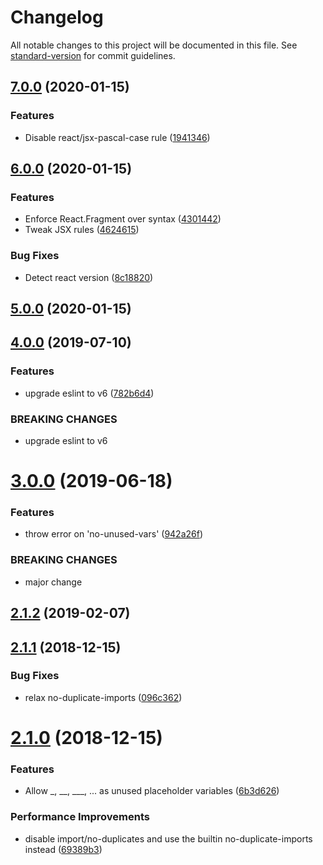# Changelog

All notable changes to this project will be documented in this file. See [standard-version](https://github.com/conventional-changelog/standard-version) for commit guidelines.

## [7.0.0](https://gitlab.com/elium/product/eslint-config-elium/compare/v6.0.0...v7.0.0) (2020-01-15)


### Features

* Disable react/jsx-pascal-case rule ([1941346](https://gitlab.com/elium/product/eslint-config-elium/commit/194134668cdece394de2e1fefb4e924afbdb7016))

## [6.0.0](https://gitlab.com/elium/product/eslint-config-elium/compare/v5.0.0...v6.0.0) (2020-01-15)


### Features

* Enforce React.Fragment over syntax ([4301442](https://gitlab.com/elium/product/eslint-config-elium/commit/430144292e5fccf256135d99ba67b737d8a51829))
* Tweak JSX rules ([4624615](https://gitlab.com/elium/product/eslint-config-elium/commit/46246157d415438d65040a99e5570df1958aa27c))


### Bug Fixes

* Detect react version ([8c18820](https://gitlab.com/elium/product/eslint-config-elium/commit/8c1882010780453bdd70dbfb4ea4fa7972083725))

## [5.0.0](https://gitlab.com/elium/product/eslint-config-elium/compare/v4.0.0...v5.0.0) (2020-01-15)

## [4.0.0](https://gitlab.com/elium/product/eslint-config-elium/compare/v3.0.0...v4.0.0) (2019-07-10)


### Features

* upgrade eslint to v6 ([782b6d4](https://gitlab.com/elium/product/eslint-config-elium/commit/782b6d4))


### BREAKING CHANGES

* upgrade eslint to v6



# [3.0.0](https://gitlab.com/elium/product/eslint-config-elium/compare/v2.2.1...v3.0.0) (2019-06-18)


### Features

* throw error on 'no-unused-vars' ([942a26f](https://gitlab.com/elium/product/eslint-config-elium/commit/942a26f))


### BREAKING CHANGES

* major change



<a name="2.1.2"></a>
## [2.1.2](https://gitlab.com/elium/product/eslint-config-elium/compare/v2.1.1...v2.1.2) (2019-02-07)



<a name="2.1.1"></a>
## [2.1.1](https://gitlab.com/elium/product/eslint-config-elium/compare/v2.1.0...v2.1.1) (2018-12-15)


### Bug Fixes

* relax no-duplicate-imports ([096c362](https://gitlab.com/elium/product/eslint-config-elium/commit/096c362))



<a name="2.1.0"></a>
# [2.1.0](https://gitlab.com/elium/product/eslint-config-elium/compare/v2.0.2...v2.1.0) (2018-12-15)


### Features

* Allow _, __, ___, ... as unused placeholder variables ([6b3d626](https://gitlab.com/elium/product/eslint-config-elium/commit/6b3d626))


### Performance Improvements

* disable import/no-duplicates and use the builtin no-duplicate-imports instead ([69389b3](https://gitlab.com/elium/product/eslint-config-elium/commit/69389b3))
